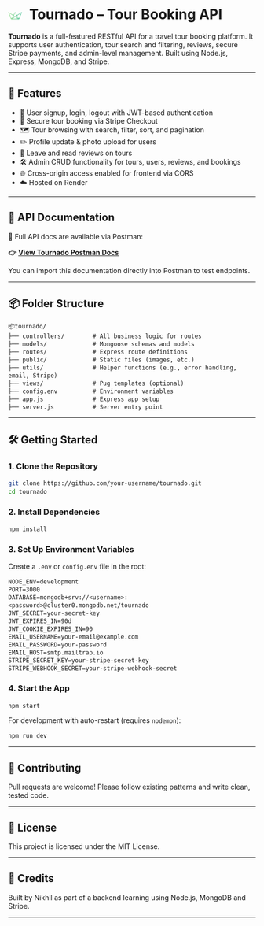 <h1>
  <img src="public/img/logo-green-small.png" alt="Tournado Logo" width="28" style="vertical-align: middle; margin-right: 8px;" />
  Tournado – Tour Booking API
</h1>

**Tournado** is a full-featured RESTful API for a travel tour booking platform. It supports user authentication, tour search and filtering, reviews, secure Stripe payments, and admin-level management. Built using Node.js, Express, MongoDB, and Stripe.

---

## 🚀 Features

- 🔐 User signup, login, logout with JWT-based authentication
- 🧾 Secure tour booking via Stripe Checkout
- 🗺️ Tour browsing with search, filter, sort, and pagination
- ✏️ Profile update & photo upload for users
- 📝 Leave and read reviews on tours
- 🛠️ Admin CRUD functionality for tours, users, reviews, and bookings
- 🌐 Cross-origin access enabled for frontend via CORS
- ☁️ Hosted on Render

---

## 🔗 API Documentation

📘 Full API docs are available via Postman:

**👉 [View Tournado Postman Docs](https://documenter.getpostman.com/view/26656359/2sB34cngvb)**

You can import this documentation directly into Postman to test endpoints.

---

## 📦 Folder Structure

```
📦tournado/
├── controllers/        # All business logic for routes
├── models/             # Mongoose schemas and models
├── routes/             # Express route definitions
├── public/             # Static files (images, etc.)
├── utils/              # Helper functions (e.g., error handling, email, Stripe)
├── views/              # Pug templates (optional)
├── config.env          # Environment variables
├── app.js              # Express app setup
├── server.js           # Server entry point
```

---

## 🛠️ Getting Started

### 1. Clone the Repository

```bash
git clone https://github.com/your-username/tournado.git
cd tournado
```

### 2. Install Dependencies

```bash
npm install
```

### 3. Set Up Environment Variables

Create a `.env` or `config.env` file in the root:

```env
NODE_ENV=development
PORT=3000
DATABASE=mongodb+srv://<username>:<password>@cluster0.mongodb.net/tournado
JWT_SECRET=your-secret-key
JWT_EXPIRES_IN=90d
JWT_COOKIE_EXPIRES_IN=90
EMAIL_USERNAME=your-email@example.com
EMAIL_PASSWORD=your-password
EMAIL_HOST=smtp.mailtrap.io
STRIPE_SECRET_KEY=your-stripe-secret-key
STRIPE_WEBHOOK_SECRET=your-stripe-webhook-secret
```

### 4. Start the App

```bash
npm start
```

For development with auto-restart (requires `nodemon`):

```bash
npm run dev
```

---

## 🤝 Contributing

Pull requests are welcome! Please follow existing patterns and write clean, tested code.

---

## 📄 License

This project is licensed under the MIT License.

---

## 👥 Credits

Built by Nikhil as part of a backend learning using Node.js, MongoDB and Stripe.

---
